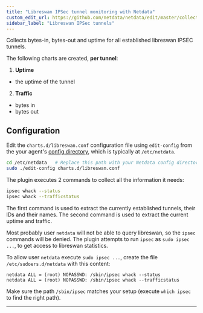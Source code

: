 ```yaml
---
title: "Libreswan IPSec tunnel monitoring with Netdata"
custom_edit_url: https://github.com/netdata/netdata/edit/master/collectors/charts.d.plugin/libreswan/README.md
sidebar_label: "Libreswan IPSec tunnels"
---
```




Collects bytes-in, bytes-out and uptime for all established libreswan IPSEC tunnels.

The following charts are created, **per tunnel**:

1.  **Uptime**

-   the uptime of the tunnel

2.  **Traffic**

-   bytes in
-   bytes out

## Configuration

Edit the `charts.d/libreswan.conf` configuration file using `edit-config` from the your agent's [config
directory](/docs/agent/step-by-step/step-04#find-your-netdataconf-file), which is typically at `/etc/netdata`.

```bash
cd /etc/netdata   # Replace this path with your Netdata config directory, if different
sudo ./edit-config charts.d/libreswan.conf
```

The plugin executes 2 commands to collect all the information it needs:

```sh
ipsec whack --status
ipsec whack --trafficstatus
```

The first command is used to extract the currently established tunnels, their IDs and their names.
The second command is used to extract the current uptime and traffic.

Most probably user `netdata` will not be able to query libreswan, so the `ipsec` commands will be denied.
The plugin attempts to run `ipsec` as `sudo ipsec ...`, to get access to libreswan statistics.

To allow user `netdata` execute `sudo ipsec ...`, create the file `/etc/sudoers.d/netdata` with this content:

```
netdata ALL = (root) NOPASSWD: /sbin/ipsec whack --status
netdata ALL = (root) NOPASSWD: /sbin/ipsec whack --trafficstatus
```

Make sure the path `/sbin/ipsec` matches your setup (execute `which ipsec` to find the right path).

---


